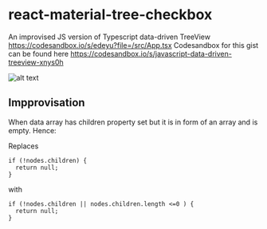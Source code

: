 # react-material-tree-checkbox
An improvised JS version of Typescript data-driven TreeView https://codesandbox.io/s/edeyu?file=/src/App.tsx
Codesandbox for this gist can be found here https://codesandbox.io/s/javascript-data-driven-treeview-xnys0h

![alt text](https://www.dropbox.com/s/x9dgpjgbbtbd5gs/react-material-tree-checkbox.png?raw=1)

## Impprovisation

When data array has children property set but it is in form of an array and is empty. Hence:

Replaces

    if (!nodes.children) {
      return null;
    }
    
with

    if (!nodes.children || nodes.children.length <=0 ) {
      return null;
    }

